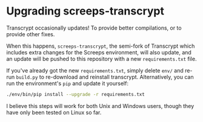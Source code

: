 Upgrading screeps-transcrypt
============================

Transcrypt occasionally updates! To provide better compilations, or to provide other fixes.

When this happens, `screeps-transcrypt`, the semi-fork of Transcrypt which includes extra changes for the Screeps environment, will also update, and an update will be pushed to this repository with a new `requirements.txt` file.

If you've already got the new `requirements.txt`, simply delete `env/` and re-run `build.py` to re-download and reinstall transcrypt. Alternatively, you can run the environment's `pip` and update it yourself:

```bash
./env/bin/pip install --upgrade -r requirements.txt
```

I believe this steps will work for both Unix and Windows users, though they have only been tested on Linux so far.
